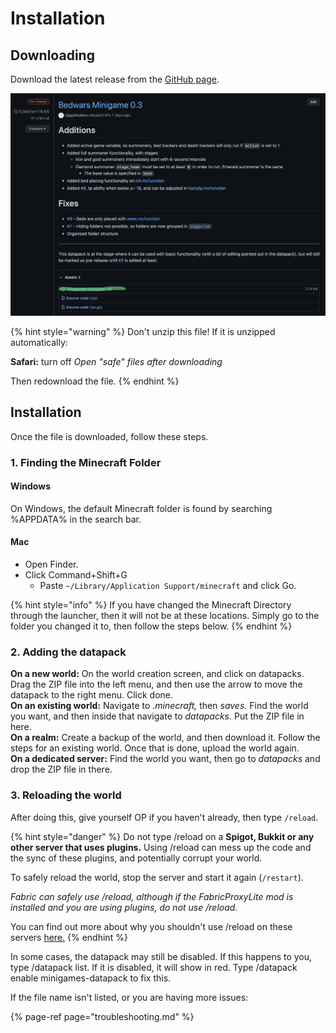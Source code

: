 # Installation

## Downloading

Download the latest release from the [GitHub page](https://github.com/ziggybadans/minigames-datapack/releases).

![Download the file highlighted in green.](.gitbook/assets/screen-shot-2021-05-19-at-4.13.39-pm.png)

{% hint style="warning" %}
Don't unzip this file! If it is unzipped automatically:

**Safari:** turn off _Open "safe" files after downloading_

Then redownload the file.
{% endhint %}

## Installation

Once the file is downloaded, follow these steps.

### 1. Finding the Minecraft Folder

#### Windows

On Windows, the default Minecraft folder is found by searching %APPDATA% in the search bar.

#### Mac

* Open Finder.
* Click Command+Shift+G
  * Paste `~/Library/Application Support/minecraft` and click Go.

{% hint style="info" %}
If you have changed the Minecraft Directory through the launcher, then it will not be at these locations. Simply go to the folder you changed it to, then follow the steps below.
{% endhint %}

### 2. Adding the datapack

**On a new world:** On the world creation screen, and click on datapacks. Drag the ZIP file into the left menu, and then use the arrow to move the datapack to the right menu. Click done.  
**On an existing world:** Navigate to _.minecraft,_ then _saves._ Find the world you want, and then inside that navigate to _datapacks._ Put the ZIP file in here.  
**On a realm:** Create a backup of the world, and then download it. Follow the steps for an existing world. Once that is done, upload the world again.  
**On a dedicated server:** Find the world you want, then go to _datapacks_ and drop the ZIP file in there.

### 3. Reloading the world

After doing this, give yourself OP if you haven't already, then type `/reload`.

{% hint style="danger" %}
Do not type /reload on a **Spigot, Bukkit or any other server that uses plugins.** Using /reload can mess up the code and the sync of these plugins, and potentially corrupt your world.

To safely reload the world, stop the server and start it again \(`/restart`\).

_Fabric can safely use /reload, although if the FabricProxyLite mod is installed and you are using plugins, do not use /reload._

You can find out more about why you shouldn't use /reload on these servers [here.](https://madelinemiller.dev/blog/problem-with-reload/)
{% endhint %}

In some cases, the datapack may still be disabled. If this happens to you, type /datapack list. If it is disabled, it will show in red. Type /datapack enable minigames-datapack to fix this.

If the file name isn't listed, or you are having more issues:

{% page-ref page="troubleshooting.md" %}

